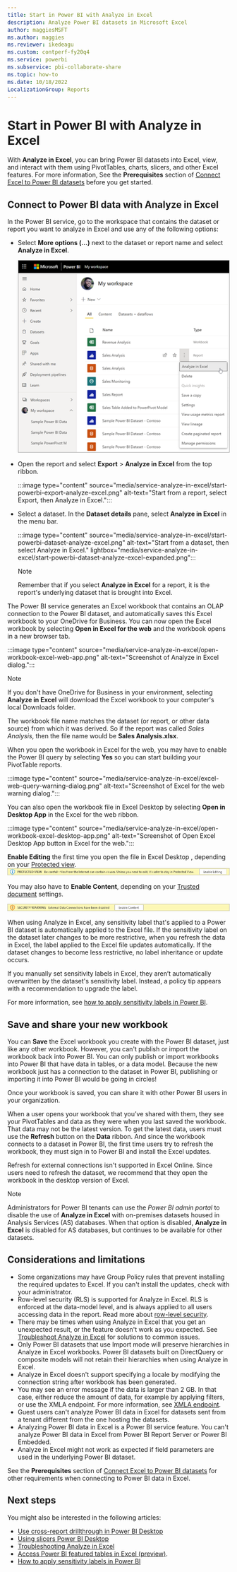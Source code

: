 ```yaml
---
title: Start in Power BI with Analyze in Excel
description: Analyze Power BI datasets in Microsoft Excel
author: maggiesMSFT
ms.author: maggies
ms.reviewer: ikedeagu
ms.custom: contperf-fy20q4
ms.service: powerbi
ms.subservice: pbi-collaborate-share
ms.topic: how-to
ms.date: 10/18/2022
LocalizationGroup: Reports
---
```

# Start in Power BI with Analyze in Excel

With **Analyze in Excel**, you can bring Power BI datasets into Excel, view, and interact with them using PivotTables, charts, slicers, and other Excel features. For more information, See the **Prerequisites** section of [Connect Excel to Power BI datasets](service-connect-power-bi-datasets-excel.md#prerequisites) before you get started.

## Connect to Power BI data with Analyze in Excel

In the Power BI service, go to the workspace that contains the dataset or report you want to analyze in Excel and use any of the following options:

- Select **More options (...)** next to the dataset or report name and select **Analyze in Excel**.

    ![Select More options next to the dataset or report name.](media/service-analyze-in-excel/start-powerbi-analyze-in-excel-more-options.png)
    
- Open the report and select **Export** > **Analyze in Excel** from the top ribbon.

    :::image type="content" source="media/service-analyze-in-excel/start-powerbi-export-analyze-excel.png" alt-text="Start from a report, select Export, then Analyze in Excel.":::

- Select a dataset. In the **Dataset details** pane, select **Analyze in Excel** in the menu bar.

    :::image type="content" source="media/service-analyze-in-excel/start-powerbi-dataset-analyze-excel.png" alt-text="Start from a dataset, then select Analyze in Excel."  lightbox="media/service-analyze-in-excel/start-powerbi-dataset-analyze-excel-expanded.png":::

    >[!NOTE]
    >Remember that if you select **Analyze in Excel** for a report, it is the report's underlying dataset that is brought into Excel.

The Power BI service generates an Excel workbook that contains an OLAP connection to the Power BI dataset, and automatically saves this Excel workbook to your OneDrive for Business. You can now open the Excel workbook by selecting **Open in Excel for the web** and the workbook opens in a new browser tab.

:::image type="content" source="media/service-analyze-in-excel/open-workbook-excel-web-app.png" alt-text="Screenshot of Analyze in Excel dialog.":::
    
>[!NOTE]
>If you don't have OneDrive for Business in your environment, selecting **Analyze in Excel** will download the Excel workbook to your computer's local Downloads folder.
    
The workbook file name matches the dataset (or report, or other data source) from which it was derived. So if the report was called *Sales Analysis*, then the file name would be **Sales Analysis.xlsx**.
    
When you open the workbook in Excel for the web, you may have to enable the Power BI query by selecting **Yes** so you can start building your PivotTable reports.
    
:::image type="content" source="media/service-analyze-in-excel/excel-web-query-warning-dialog.png" alt-text="Screenshot of Excel for the web warning dialog.":::
    
You can also open the workbook file in Excel Desktop by selecting **Open in Desktop App** in the Excel for the web ribbon.

:::image type="content" source="media/service-analyze-in-excel/open-workbook-excel-desktop-app.png" alt-text="Screenshot of Open Excel Desktop App button in Excel for the web.":::
    
**Enable Editing** the first time you open the file in Excel Desktop , depending on your [Protected view](https://support.microsoft.com/en-gb/office/what-is-protected-view-d6f09ac7-e6b9-4495-8e43-2bbcdbcb6653?ui=en-us&rs=en-gb&ad=gb).
![Screenshot of Protected view enable editing banner](media/service-analyze-in-excel/protected-view-enable-editing-banner.png)

You may also have to **Enable Content**, depending on your [Trusted document](https://support.microsoft.com/en-us/office/trusted-documents-cf872bd8-47ec-4c02-baa5-1fdba1a11b53) settings.

![Screenshot of Trusted document enable content banner](media/service-analyze-in-excel/trusted-document-enable-content-banner.png)

When using Analyze in Excel, any sensitivity label that's applied to a Power BI dataset is automatically applied to the Excel file. If the sensitivity label on the dataset later changes to be more restrictive, when you refresh the data in Excel, the label applied to the Excel file updates automatically. If the dataset changes to become less restrictive, no label inheritance or update occurs.

If you manually set sensitivity labels in Excel, they aren’t automatically overwritten by the dataset's sensitivity label. Instead, a policy tip appears with a recommendation to upgrade the label.

For more information, see [how to apply sensitivity labels in Power BI](../enterprise/service-security-apply-data-sensitivity-labels.md).


## Save and share your new workbook

You can **Save** the Excel workbook you create with the Power BI dataset, just like any other workbook. However, you can't publish or import the workbook back into Power BI. You can only publish or import workbooks into Power BI that have data in tables, or a data model. Because the new workbook just has a connection to the dataset in Power BI, publishing or importing it into Power BI would be going in circles!

Once your workbook is saved, you can share it with other Power BI users in your organization. 

When a user opens your workbook that you’ve shared with them, they see your PivotTables and data as they were when you last saved the workbook. That data may not be the latest version. To get the latest data, users must use the **Refresh** button on the **Data** ribbon. And since the workbook connects to a dataset in Power BI, the first time users try to refresh the workbook, they must sign in to Power BI and install the Excel updates.

Refresh for external connections isn't supported in Excel Online. Since users need to refresh the dataset, we recommend that they open the workbook in the desktop version of Excel.

> [!NOTE]
> Administrators for Power BI tenants can use the *Power BI admin portal* to disable the use of **Analyze in Excel** with on-premises datasets housed in Analysis Services (AS) databases. When that option is disabled, **Analyze in Excel** is disabled for AS databases, but continues to be available for other datasets.

## Considerations and limitations

- Some organizations may have Group Policy rules that prevent installing the required updates to Excel. If you can't install the updates, check with your administrator.
- Row-level security (RLS) is supported for Analyze in Excel. RLS is enforced at the data-model level, and is always applied to all users accessing data in the report. Read more about [row-level security](../enterprise/service-admin-rls.md).
- There may be times when using Analyze in Excel that you get an unexpected result, or the feature doesn't work as you expected. See [Troubleshoot Analyze in Excel](desktop-troubleshooting-analyze-in-excel.md) for solutions to common issues.
- Only Power BI datasets that use Import mode will preserve hierarchies in Analyze in Excel workbooks. Power BI datasets built on DirectQuery or composite models will not retain their hierarchies when using Analyze in Excel.
- Analyze in Excel doesn't support specifying a locale by modifying the connection string after workbook has been generated.
- You may see an error message if the data is larger than 2 GB. In that case, either reduce the amount of data, for example by applying filters, or use the XMLA endpoint. For more information, see [XMLA endpoint](../enterprise/service-premium-connect-tools.md).
- Guest users can't analyze Power BI data in Excel for datasets sent from a tenant different from the one hosting the datasets. 
- Analyzing Power BI data in Excel is a Power BI service feature. You can't analyze Power BI data in Excel from Power BI Report Server or Power BI Embedded.
- Analyze in Excel might not work as expected if field parameters are used in the underlying Power BI dataset.


See the **Prerequisites** section of [Connect Excel to Power BI datasets](service-connect-power-bi-datasets-excel.md#prerequisites) for other requirements when connecting to Power BI data in Excel.

## Next steps

You might also be interested in the following articles:

* [Use cross-report drillthrough in Power BI Desktop](../create-reports/desktop-cross-report-drill-through.md)
* [Using slicers Power BI Desktop](../visuals/power-bi-visualization-slicers.md)
* [Troubleshooting Analyze in Excel](desktop-troubleshooting-analyze-in-excel.md)
* [Access Power BI featured tables in Excel (preview)](service-excel-featured-tables.md).
* [How to apply sensitivity labels in Power BI](../enterprise/service-security-apply-data-sensitivity-labels.md)
